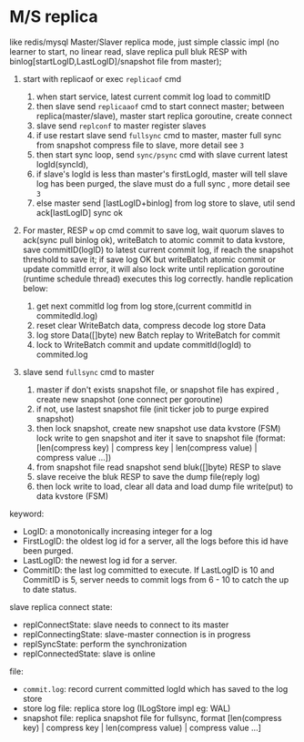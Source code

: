 # M/S replica
like redis/mysql Master/Slaver replica mode, just simple classic impl (no learner to start, no linear read, slave replica pull bluk RESP with binlog[startLogID,LastLogID]/snapshot file from master);
1. start with replicaof or exec `replicaof` cmd
   1. when start service, latest current commit log load to commitID
   2. then slave send `replicaaof` cmd to start connect master; between replica(master/slave), master start replica goroutine, create connect
   3. slave send `replconf` to master register slaves
   4. if use restart slave send `fullsync` cmd to master, master full sync from snapshot compress file to slave, more detail see `3`
   5. then start sync loop, send `sync/psync` cmd with slave current latest logId(syncId), 
   6. if slave's logId is less than master's firstLogId, master will tell slave log has been purged, the slave must do a full sync , more detail see `3`
   7. else master send [lastLogID+binlog] from log store to slave, util send ack[lastLogID] sync ok

2. For master, RESP `w` op cmd commit to save log, wait quorum slaves to ack(sync pull binlog ok), writeBatch to atomic commit to data kvstore, save commitID(logID) to latest current commit log, if reach the snapshot threshold to save it; if save log OK but writeBatch atomic commit or update commitId error, it will also lock write until replication goroutine (runtime schedule thread) executes this log correctly. handle replication below:
   1. get next commitId log from log store,(current commitId in commitedId.log)
   2. reset clear WriteBatch data, compress decode log store Data
   3. log store Data([]byte) new Batch replay to WriteBatch for commit
   4. lock to WriteBatch commit and update commitId(logId) to commited.log


3. slave send `fullsync` cmd to master
   1. master if don't exists snapshot file, or snapshot file has expired , create new snapshot (one connect per goroutine)
   2. if not, use lastest snapshot file (init ticker job to purge expired snapshot)
   3. then lock snapshot, create new snapshot use data kvstore (FSM) lock write to gen snapshot and iter it save to snapshot file (format: [len(compress key) | compress key | len(compress value) | compress value ...])
   4. from snapshot file read snapshot send bluk([]byte) RESP to slave
   5. slave receive the bluk RESP to save the dump file(reply log)
   6. then lock write to load, clear all data and load dump file write(put) to data kvstore (FSM)  

keyword:
+ LogID: a monotonically increasing integer for a log
+ FirstLogID: the oldest log id for a server, all the logs before this id have been purged.
+ LastLogID: the newest log id for a server.
+ CommitID: the last log committed to execute. If LastLogID is 10 and CommitID is 5, server needs to commit logs from 6 - 10 to catch the up to date status.

slave replica connect state:
* replConnectState: slave needs to connect to its master
* replConnectingState: slave-master connection is in progress
* replSyncState: perform the synchronization
* replConnectedState: slave is online

file:
* `commit.log`: record current committed logId which has saved to the log store
* store log file: replica store log (ILogStore impl eg: WAL)
* snapshot file: replica snapshot file for fullsync, format [len(compress key) | compress key | len(compress value) | compress value ...]